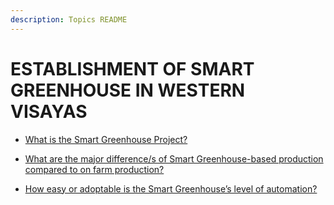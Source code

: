 ```yaml
---
description: Topics README
---
```


# ESTABLISHMENT OF SMART GREENHOUSE IN WESTERN VISAYAS


 - [What is the Smart Greenhouse Project?](/other-priority-programs-and-projects/establishment-of-smart-greenhouse-in-western-visayas/what-is-the-smart-greenhouse-project.html)
    
 - [What are the major difference/s of Smart Greenhouse-based production compared to on farm production?](/other-priority-programs-and-projects/establishment-of-smart-greenhouse-in-western-visayas/what-are-the-major-differences-of-smart-greenhouse-based-production-compared-to-on-farm-production.html)
    
 - [How easy or adoptable is the Smart Greenhouse’s level of automation?](/other-priority-programs-and-projects/establishment-of-smart-greenhouse-in-western-visayas/how-easy-or-adoptable-is-the-smart-greenhouses-level-of-automation.html)
    
